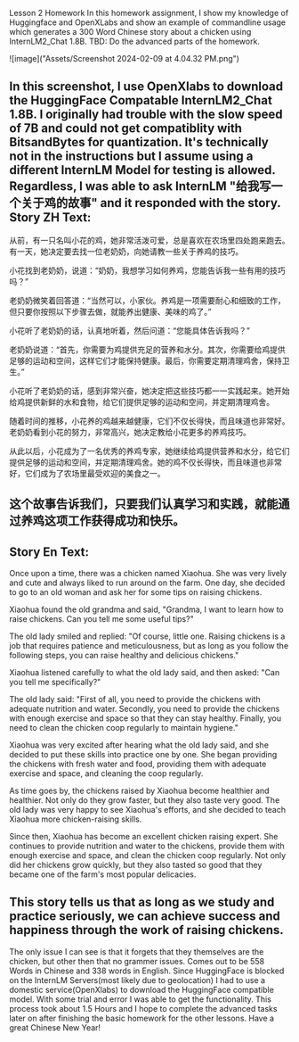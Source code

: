 Lesson 2 Homework
In this homework assignment, I show my knowledge of Huggingface and OpenXLabs and show an example of commandline usage which generates a 300 Word Chinese story about a chicken using InternLM2_Chat 1.8B.
TBD: Do the advanced parts of the homework.

![image]("Assets/Screenshot 2024-02-09 at 4.04.32 PM.png")

In this screenshot, I use OpenXlabs to download the HuggingFace Compatable InternLM2_Chat 1.8B. I originally had trouble with the slow speed of 7B and could not get compatiblity with BitsandBytes for quantization.
It's technically not in the instructions but I assume using a different InternLM Model for testing is allowed.
Regardless, I was able to ask InternLM "给我写一个关于鸡的故事" and it responded with the story.
Story ZH Text:
---
从前，有一只名叫小花的鸡，她非常活泼可爱，总是喜欢在农场里四处跑来跑去。有一天，她决定要去找一位老奶奶，向她请教一些关于养鸡的技巧。

小花找到老奶奶，说道：“奶奶，我想学习如何养鸡，您能告诉我一些有用的技巧吗？”

老奶奶微笑着回答道：“当然可以，小家伙。养鸡是一项需要耐心和细致的工作，但只要你按照以下步骤去做，就能养出健康、美味的鸡了。”

小花听了老奶奶的话，认真地听着，然后问道：“您能具体告诉我吗？”

老奶奶说道：“首先，你需要为鸡提供充足的营养和水分。其次，你需要给鸡提供足够的运动和空间，这样它们才能保持健康。最后，你需要定期清理鸡舍，保持卫生。”

小花听了老奶奶的话，感到非常兴奋，她决定把这些技巧都一一实践起来。她开始给鸡提供新鲜的水和食物，给它们提供足够的运动和空间，并定期清理鸡舍。

随着时间的推移，小花养的鸡越来越健康，它们不仅长得快，而且味道也非常好。老奶奶看到小花的努力，非常高兴，她决定教给小花更多的养鸡技巧。

从此以后，小花成为了一名优秀的养鸡专家，她继续给鸡提供营养和水分，给它们提供足够的运动和空间，并定期清理鸡舍。她的鸡不仅长得快，而且味道也非常好，它们成为了农场里最受欢迎的美食之一。

这个故事告诉我们，只要我们认真学习和实践，就能通过养鸡这项工作获得成功和快乐。
---
Story En Text:
---
Once upon a time, there was a chicken named Xiaohua. She was very lively and cute and always liked to run around on the farm. One day, she decided to go to an old woman and ask her for some tips on raising chickens.

Xiaohua found the old grandma and said, "Grandma, I want to learn how to raise chickens. Can you tell me some useful tips?"

The old lady smiled and replied: "Of course, little one. Raising chickens is a job that requires patience and meticulousness, but as long as you follow the following steps, you can raise healthy and delicious chickens."

Xiaohua listened carefully to what the old lady said, and then asked: "Can you tell me specifically?"

The old lady said: "First of all, you need to provide the chickens with adequate nutrition and water. Secondly, you need to provide the chickens with enough exercise and space so that they can stay healthy. Finally, you need to clean the chicken coop regularly to maintain hygiene."

Xiaohua was very excited after hearing what the old lady said, and she decided to put these skills into practice one by one. She began providing the chickens with fresh water and food, providing them with adequate exercise and space, and cleaning the coop regularly.

As time goes by, the chickens raised by Xiaohua become healthier and healthier. Not only do they grow faster, but they also taste very good. The old lady was very happy to see Xiaohua's efforts, and she decided to teach Xiaohua more chicken-raising skills.

Since then, Xiaohua has become an excellent chicken raising expert. She continues to provide nutrition and water to the chickens, provide them with enough exercise and space, and clean the chicken coop regularly. Not only did her chickens grow quickly, but they also tasted so good that they became one of the farm's most popular delicacies.

This story tells us that as long as we study and practice seriously, we can achieve success and happiness through the work of raising chickens.
---
The only issue I can see is that it forgets that they themselves are the chicken, but other then that no grammer issues. Comes out to be 558 Words in Chinese and 338 words in English.
Since HuggingFace is blocked on the InternLM Servers(most likely due to geolocation) I had to use a domestic service(OpenXlabs) to download the HuggingFace compatible model. With some trial and error I was able to get the functionality.
This process took about 1.5 Hours and I hope to complete the advanced tasks later on after finishing the basic homework for the other lessons.
Have a great Chinese New Year!

